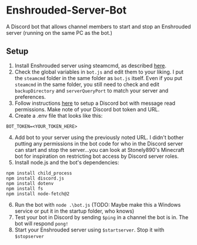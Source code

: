 # Enshrouded-Server-Bot
A Discord bot that allows channel members to start and stop an Enshrouded server (running on the same PC as the bot.)


## Setup
1. Install Enshrouded server using steamcmd, as described [here](https://hub.tcno.co/games/enshrouded/dedicated_server/). 
2. Check the global variables in `bot.js` and edit them to your liking. I put the `steamcmd` folder in the same folder as `bot.js` itself. Even if you put `steamcmd` in the same folder, you still need to check and edit `backupDirectory` and `serverQueryPort` to match your server and preferences.
2. Follow instructions [here](https://github.com/Stonley890/mc-console-bot) to setup a Discord bot with message read permissions. Make note of your Discord bot token and URL.
3. Create a .env file that looks like this:
```
BOT_TOKEN=<YOUR_TOKEN_HERE>
```
4. Add bot to your server using the previously noted URL. I didn't bother putting any permissions in the bot code for who in the Discord server can start and stop the server...you can look at Stonely890's Minecraft bot for inspiration on restricting bot access by Discord server roles.
5. Install node.js and the bot's dependencies:
```
npm install child_process
npm install discord.js
npm install dotenv
npm install fs
npm install node-fetch@2
```
6. Run the bot with `node .\bot.js` (TODO: Maybe make this a Windows service or put it in the startup folder, who knows)
7. Test your bot in Discord by sending `$ping` in a channel the bot is in. The bot will respond `pong!`
8. Start your Enshrouded server using `$startserver`. Stop it with `$stopserver`
